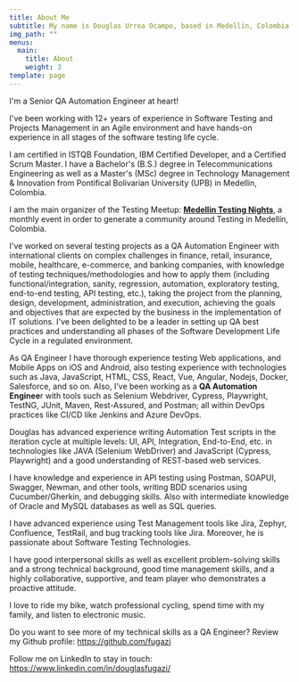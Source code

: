 ```yaml
---
title: About Me
subtitle: My name is Douglas Urrea Ocampo, based in Medellín, Colombia.
img_path: ""
menus:
  main:
    title: About
    weight: 3
template: page
---
```

I'm a Senior QA Automation Engineer at heart!

I've been working with 12+ years of experience in Software Testing and Projects Management in an Agile environment and have hands-on experience in all stages of the software testing life cycle.

I am certified in ISTQB Foundation, IBM Certified Developer, and a Certified Scrum Master. I have a Bachelor's (B.S.) degree in Telecommunications Engineering as well as a Master's (MSc) degree in Technology Management & Innovation from Pontifical Bolivarian University (UPB) in Medellin, Colombia.

I am the main organizer of the Testing Meetup: **[Medellin Testing Nights](https://www.meetup.com/es-ES/Medellin-Testing-Night/)**, a monthly event in order to generate a community around Testing in Medellín, Colombia.

I've worked on several testing projects as a QA Automation Engineer with international clients on complex challenges in finance, retail, insurance, mobile, healthcare, e-commerce, and banking companies, with knowledge of testing techniques/methodologies and how to apply them (including functional/integration, sanity, regression, automation, exploratory testing, end-to-end testing, API testing, etc.), taking the project from the planning, design, development, administration, and execution, achieving the goals and objectives that are expected by the business in the implementation of IT solutions. I've been delighted to be a leader in setting up QA best practices and understanding all phases of the Software Development Life Cycle in a regulated environment.

As QA Engineer I have thorough experience testing Web applications, and Mobile Apps on iOS and Android, also testing experience with technologies such as Java, JavaScript, HTML, CSS, React, Vue, Angular, Nodejs, Docker, Salesforce, and so on. Also, I’ve been working as a **QA Automation Enginee**r with tools such as Selenium Webdriver, Cypress, Playwright, TestNG, JUnit, Maven, Rest-Assured, and Postman; all within DevOps practices like CI/CD like Jenkins and Azure DevOps.

Douglas has advanced experience writing Automation Test scripts in the iteration cycle at multiple levels: UI, API, Integration, End-to-End, etc. in technologies like JAVA (Selenium WebDriver) and JavaScript (Cypress, Playwright) and a good understanding of REST-based web services.

I have knowledge and experience in API testing using Postman, SOAPUI, Swagger, Newman, and other tools, writing BDD scenarios using Cucumber/Gherkin, and debugging skills. Also with intermediate knowledge of Oracle and MySQL databases as well as SQL queries.

I have advanced experience using Test Management tools like Jira, Zephyr, Confluence, TestRail, and bug tracking tools like Jira. Moreover, he is passionate about Software Testing Technologies.

I have good interpersonal skills as well as excellent problem-solving skills and a strong technical background, good time management skills, and a highly collaborative, supportive, and team player who demonstrates a proactive attitude.

I love to ride my bike, watch professional cycling, spend time with my family, and listen to electronic music.

Do you want to see more of my technical skills as a QA Engineer?
Review my Github profile: <https://github.com/fugazi>

Follow me on LinkedIn to stay in touch: <https://www.linkedin.com/in/douglasfugazi/>